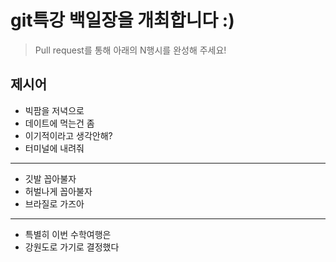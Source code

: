 # git특강 백일장을 개최합니다 :) 
> Pull request를 통해 아래의 N행시를 완성해 주세요!

## 제시어
- 빅팜을 저녁으로
- 데이트에 먹는건 좀
- 이기적이라고 생각안해?
- 터미널에 내려줘
---
- 깃발 꼽아불자
- 허벌나게 꼽아불자 
- 브라질로 가즈아
---
- 특별히 이번 수학여행은
- 강원도로 가기로 결정했다
